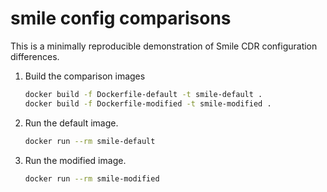 # smile config comparisons

This is a minimally reproducible demonstration of Smile CDR configuration differences.

1. Build the comparison images
   ```sh
   docker build -f Dockerfile-default -t smile-default .
   docker build -f Dockerfile-modified -t smile-modified .
   ```

2. Run the default image.
   ```sh
   docker run --rm smile-default
   ```

3. Run the modified image.
   ```sh
   docker run --rm smile-modified
   ```

